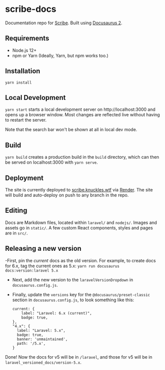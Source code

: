 # scribe-docs

Documentation repo for [Scribe](http://scribe.knuckles.wtf). Built using [Docusaurus 2](https://docusaurus.io/).

## Requirements
- Node.js 12+
- npm or Yarn (Ideally, Yarn, but npm works too.)

## Installation

```console
yarn install
```

## Local Development

`yarn start` starts a local development server on http://localhost:3000 and opens up a browser window. Most changes are reflected live without having to restart the server.

Note that the search bar won't be shown at all in local dev mode.

## Build

`yarn build` creates a production build in the `build` directory, which can then be served on localhost:3000 with `yarn serve`. 

## Deployment

The site is currently deployed to [scribe.knuckles.wtf](http://scribe.knuckles.wtf) via [Render](http://render.com). The site will build and auto-deploy on push to any branch in the repo.

## Editing
Docs are Markdown files, located within `laravel/` and `nodejs/`. Images and assets go in `static/`. A few custom React components, styles and pages are in `src/`.

## Releasing a new version
-First, pin the _current_ docs as the old version. For example, to create docs for 6.x, tag the current ones as 5.x: `yarn run docusaurus docs:version:laravel 5.x `

- Next, add the new version to the `laravelVersionDropdown` in `docusaurus.config.js`.
- Finally, update the `versions` key for the `@docusaurus/preset-classic` section in `docusaurus.config.js`, to look something like this:

   ```
   current: {
       label: "Laravel: 6.x (current)",
       badge: true,
   },
   "4.x": {
     label: "Laravel: 5.x",
     badge: true,
     banner: 'unmaintained',
     path: '/5.x',
   }
   ```
Done! Now the docs for v5 will be in `/laravel`, and those for v5 will be in `laravel_versioned_docs/version-5.x`.
